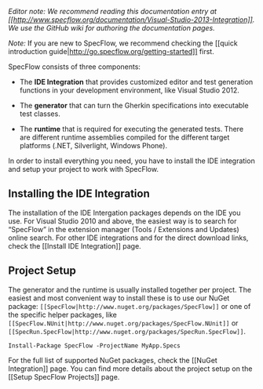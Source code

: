 _Editor note: We recommend reading this documentation entry at [[http://www.specflow.org/documentation/Visual-Studio-2013-Integration]]. We use the GitHub wiki for authoring the documentation pages._

_Note:_ If you are new to SpecFlow, we recommend checking the [[quick introduction guide|http://go.specflow.org/getting-started]] first. 

SpecFlow consists of three components:

* The **IDE Integration** that provides customized editor and test generation functions in your development environment, like Visual Studio 2012.

* The **generator** that can turn the Gherkin specifications into executable test classes.

* The **runtime** that is required for executing the generated tests. There are different runtime assemblies compiled for the different target platforms (.NET, Silverlight, Windows Phone).

In order to install everything you need, you have to install the IDE integration and setup your project to work with SpecFlow. 

## Installing the IDE Integration

The installation of the IDE Intergation packages depends on the IDE you use. For Visual Studio 2010 and above, the easiest way is to search for “SpecFlow” in the extension manager (Tools / Extensions and Updates) online search. For other IDE integrations and for the direct download links, check the [[Install IDE Integration]] page.

## Project Setup

The generator and the runtime is usually installed together per project. The easiest and most convenient way to install these is to use our NuGet package: `[[SpecFlow|http://www.nuget.org/packages/SpecFlow]]` or one of the specific helper packages, like `[[SpecFlow.NUnit|http://www.nuget.org/packages/SpecFlow.NUnit]]` or `[[SpecRun.SpecFlow|http://www.nuget.org/packages/SpecRun.SpecFlow]]`. 

```
Install-Package SpecFlow -ProjectName MyApp.Specs
```

For the full list of supported NuGet packages, check the [[NuGet Integration]] page. You can find more details about the project setup on the [[Setup SpecFlow Projects]] page.
